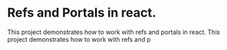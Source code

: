 # Refs and Portals in react.

This project demonstrates how to work with refs and portals in react.
This project demonstrates how to work with refs and p